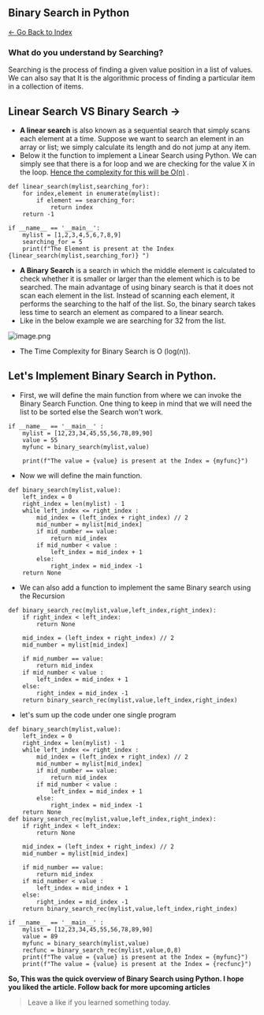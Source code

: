 ## Binary Search in Python

> 
 [<- Go Back to Index ](https://carboncoffee.hashnode.dev/datastructures) 


### What do you understand by Searching?

Searching is the process of finding a given value position in a list of values. We can also say that It is the algorithmic process of finding a particular item in a collection of items. 

## Linear Search VS Binary Search ->
- **A linear search** is also known as a sequential search that simply scans each element at a time. Suppose we want to search an element in an array or list; we simply calculate its length and do not jump at any item.
- Below it the function to implement a Linear Search using Python. We can simply see that there is a for loop and we are checking for the value X in the loop.  [Hence the complexity for this will be O(n)](https://carboncoffee.hashnode.dev/big-o-notation-quick-recap) .

```
def linear_search(mylist,searching_for):
    for index,element in enumerate(mylist):
        if element == searching_for:
            return index 
    return -1

if __name__ == '__main__':
    mylist = [1,2,3,4,5,6,7,8,9]
    searching_for = 5
    print(f"The Element is present at the Index {linear_search(mylist,searching_for)} ")
``` 
- **A Binary Search** is a search in which the middle element is calculated to check whether it is smaller or larger than the element which is to be searched. The main advantage of using binary search is that it does not scan each element in the list. Instead of scanning each element, it performs the searching to the half of the list. So, the binary search takes less time to search an element as compared to a linear search. 
- Like in the below example we are searching for 32 from the list.

![image.png](https://cdn.hashnode.com/res/hashnode/image/upload/v1612342680864/-3OsZstka.png)
- The Time Complexity for Binary Search is O (log(n)).

## Let's Implement Binary Search in Python.

- First, we will define the main function from where we can invoke the Binary Search Function. One thing to keep in mind that we will need the list to be sorted else the Search won't work. 


```
if __name__ == '__main__' :
    mylist = [12,23,34,45,55,56,78,89,90]
    value = 55
    myfunc = binary_search(mylist,value)
    
    print(f"The value = {value} is present at the Index = {myfunc}")
``` 

- Now we will define the main function.

```
def binary_search(mylist,value):
    left_index = 0
    right_index = len(mylist) - 1
    while left_index <= right_index : 
        mid_index = (left_index + right_index) // 2
        mid_number = mylist[mid_index]
        if mid_number == value:
            return mid_index
        if mid_number < value :
            left_index = mid_index + 1
        else:
            right_index = mid_index -1 
    return None 
``` 

- We can also add a function to implement the same Binary search using the Recursion 

```
def binary_search_rec(mylist,value,left_index,right_index):
    if right_index < left_index:
        return None

    mid_index = (left_index + right_index) // 2
    mid_number = mylist[mid_index]

    if mid_number == value:
        return mid_index
    if mid_number < value :
        left_index = mid_index + 1
    else:
        right_index = mid_index -1 
    return binary_search_rec(mylist,value,left_index,right_index)
``` 
- let's sum up the code under one single program

```
def binary_search(mylist,value):
    left_index = 0
    right_index = len(mylist) - 1
    while left_index <= right_index : 
        mid_index = (left_index + right_index) // 2
        mid_number = mylist[mid_index]
        if mid_number == value:
            return mid_index
        if mid_number < value :
            left_index = mid_index + 1
        else:
            right_index = mid_index -1 
    return None 
def binary_search_rec(mylist,value,left_index,right_index):
    if right_index < left_index:
        return None

    mid_index = (left_index + right_index) // 2
    mid_number = mylist[mid_index]

    if mid_number == value:
        return mid_index
    if mid_number < value :
        left_index = mid_index + 1
    else:
        right_index = mid_index -1 
    return binary_search_rec(mylist,value,left_index,right_index)

if __name__ == '__main__' :
    mylist = [12,23,34,45,55,56,78,89,90]
    value = 89
    myfunc = binary_search(mylist,value)
    recfunc = binary_search_rec(mylist,value,0,8)
    print(f"The value = {value} is present at the Index = {myfunc}")
    print(f"The value = {value} is present at the Index = {recfunc}")
``` 

**So, This was the quick overview of Binary Search using Python. I hope you liked the article. Follow back for more upcoming articles**


> Leave a like if you learned something today.